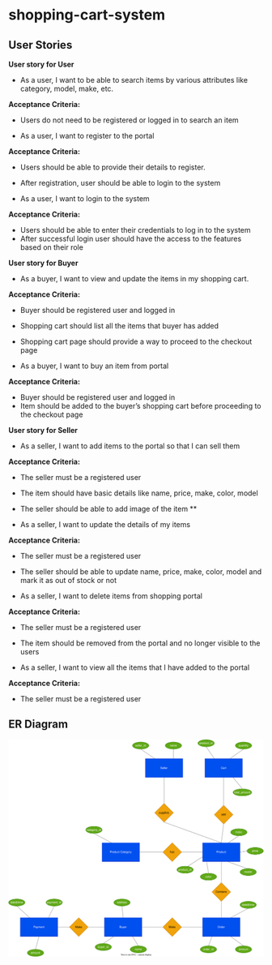 # shopping-cart-system

## User Stories

**User story for User**

- As a user, I want to be able to search items by various attributes like category, model, make, etc. 

**Acceptance Criteria:**

- Users do not need to be registered or logged in to search an item

- As a user, I want to register to the portal

**Acceptance Criteria:**

- Users should be able to provide their details to register.
- After registration, user should be able to login to the system

- As a user, I want to login to the system

**Acceptance Criteria:**

- Users should be able to enter their credentials to log in to the system
- After successful login user should have the access to the features based on their role

**User story for Buyer**

- As a buyer, I want to view and update the items in my shopping cart.

**Acceptance Criteria:**

- Buyer should be registered user and logged in
- Shopping cart should list all the items that buyer has added 
- Shopping cart page should provide a way to proceed to the checkout page

- As a buyer, I want to buy an item from portal 

**Acceptance Criteria:**

- Buyer should be registered user and logged in
- Item should be added to the buyer’s shopping cart before proceeding to the checkout page

**User story for Seller**

- As a seller, I want to add items to the portal so that I can sell them

**Acceptance Criteria:**

- The seller must be a registered user
- The item should have basic details like name, price, make, color, model
- The seller should be able to add image of the item
**



- As a seller, I want to update the details of my items

**Acceptance Criteria:**

- The seller must be a registered user
- The seller should be able to update name, price, make, color, model and mark it as out of stock or not



- As a seller, I want to delete items from shopping portal

**Acceptance Criteria:**

- The seller must be a registered user
- The item should be removed from the portal and no longer visible to the users



- As a seller, I want to view all the items that I have added to the portal

**Acceptance Criteria:**

- The seller must be a registered user







## ER Diagram
![Image](ER_diagram.drawio.svg "ER")